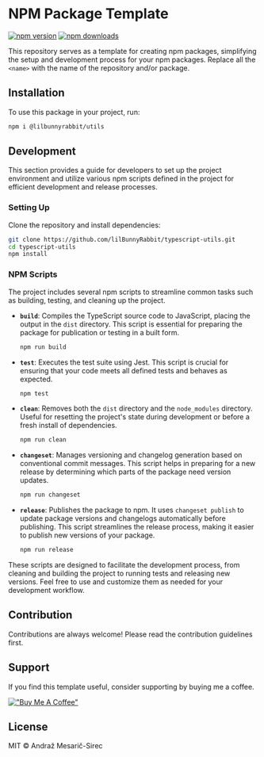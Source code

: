 # NPM Package Template

[![npm version](https://img.shields.io/npm/v/@lilbunnyrabbit/utils.svg)](https://www.npmjs.com/package/@lilbunnyrabbit/utils)
[![npm downloads](https://img.shields.io/npm/dt/@lilbunnyrabbit/utils.svg)](https://www.npmjs.com/package/@lilbunnyrabbit/utils)

This repository serves as a template for creating npm packages, simplifying the setup and development process for your npm packages. Replace all the `<name>` with the name of the repository and/or package.

## Installation

To use this package in your project, run:

```sh
npm i @lilbunnyrabbit/utils
```

## Development

This section provides a guide for developers to set up the project environment and utilize various npm scripts defined in the project for efficient development and release processes.

### Setting Up

Clone the repository and install dependencies:

```sh
git clone https://github.com/lilBunnyRabbit/typescript-utils.git
cd typescript-utils
npm install
```

### NPM Scripts

The project includes several npm scripts to streamline common tasks such as building, testing, and cleaning up the project.

- **`build`**: Compiles the TypeScript source code to JavaScript, placing the output in the `dist` directory. This script is essential for preparing the package for publication or testing in a built form.
    ```sh
    npm run build
    ```
- **`test`**: Executes the test suite using Jest. This script is crucial for ensuring that your code meets all defined tests and behaves as expected.
    ```sh
    npm test
    ```
- **`clean`**: Removes both the `dist` directory and the `node_modules` directory. Useful for resetting the project's state during development or before a fresh install of dependencies.
    ```sh
    npm run clean
    ```
- **`changeset`**: Manages versioning and changelog generation based on conventional commit messages. This script helps in preparing for a new release by determining which parts of the package need version updates.
    ```sh
    npm run changeset
    ```
- **`release`**: Publishes the package to npm. It uses `changeset publish` to update package versions and changelogs automatically before publishing. This script streamlines the release process, making it easier to publish new versions of your package.
    ```sh
    npm run release
    ```

These scripts are designed to facilitate the development process, from cleaning and building the project to running tests and releasing new versions. Feel free to use and customize them as needed for your development workflow.

## Contribution

Contributions are always welcome! Please read the contribution guidelines first.

## Support

If you find this template useful, consider supporting by buying me a coffee.

[!["Buy Me A Coffee"](https://www.buymeacoffee.com/assets/img/custom_images/orange_img.png)](https://www.buymeacoffee.com/lilBunnyRabbit)

## License

MIT © Andraž Mesarič-Sirec
